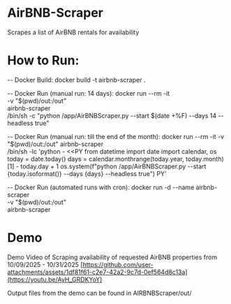 # AirBNB-Scraper
Scrapes a list of AirBNB rentals for availability

# How to Run:
-- Docker Build:
docker build -t airbnb-scraper .

-- Docker Run (manual run: 14 days):
docker run --rm -it \
-v "$(pwd)/out:/out" \
airbnb-scraper \
/bin/sh -c "python /app/AirBNBScraper.py --start $(date +%F) --days 14 --headless true"

-- Docker Run (manual run: till the end of the month):
docker run --rm -it -v "$(pwd)/out:/out" airbnb-scraper \
/bin/sh -lc 'python - <<PY
from datetime import date
import calendar, os
today = date.today()
days = calendar.monthrange(today.year, today.month)[1] - today.day + 1
os.system(f"python /app/AirBNBScraper.py --start {today.isoformat()} --days {days} --headless true")
PY'

-- Docker Run (automated runs with cron):
docker run -d --name airbnb-scraper \
  -v "$(pwd)/out:/out" \
  airbnb-scraper

# Demo
Demo Video of Scraping availability of requested AirBNB properties from 10/09/2025 - 10/31/2025
[https://github.com/user-attachments/assets/1df81f61-c2e7-42a2-9c7d-0ef564d8c13a](https://youtu.be/AyH_GRDKYoY)

Output files from the demo can be found in AIRBNBScraper/out/
